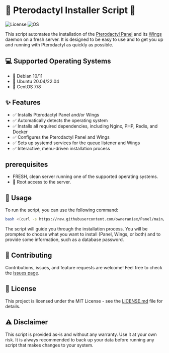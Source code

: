 # 🚀 Pterodactyl Installer Script 🚀

![License](https://img.shields.io/badge/license-MIT-blue.svg)
![OS](https://img.shields.io/badge/OS-Linux-green.svg)

This script automates the installation of the [Pterodactyl Panel](https://pterodactyl.io/) and its [Wings](https://pterodactyl.io/wings/1.0/installing.html) daemon on a fresh server. It is designed to be easy to use and to get you up and running with Pterodactyl as quickly as possible.

## 💻 Supported Operating Systems

*   🐧 Debian 10/11
*   🐧 Ubuntu 20.04/22.04
*   🐧 CentOS 7/8

## ✨ Features

*   ✅ Installs Pterodactyl Panel and/or Wings
*   ✅ Automatically detects the operating system
*   ✅ Installs all required dependencies, including Nginx, PHP, Redis, and Docker
*   ✅ Configures the Pterodactyl Panel and Wings
*   ✅ Sets up systemd services for the queue listener and Wings
*   ✅ Interactive, menu-driven installation process

##  prerequisites

*    FRESH, clean server running one of the supported operating systems.
*   🔐 Root access to the server.

## 🚀 Usage

To run the script, you can use the following command:

```bash
bash <(curl -s https://raw.githubusercontent.com/owneraniex/Panel/main/install.sh)
```

The script will guide you through the installation process. You will be prompted to choose what you want to install (Panel, Wings, or both) and to provide some information, such as a database password.

## 🤝 Contributing

Contributions, issues, and feature requests are welcome! Feel free to check the [issues page](https://github.com/owneraniex/Panel/issues).

## 📜 License

This project is licensed under the MIT License - see the [LICENSE.md](LICENSE.md) file for details.

## ⚠️ Disclaimer

This script is provided as-is and without any warranty. Use it at your own risk. It is always recommended to back up your data before running any script that makes changes to your system.
